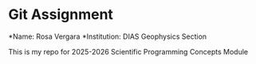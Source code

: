 # Git Assignment


*Name: Rosa Vergara
*Institution: DIAS Geophysics Section

This is my repo for 2025-2026 Scientific Programming Concepts Module
